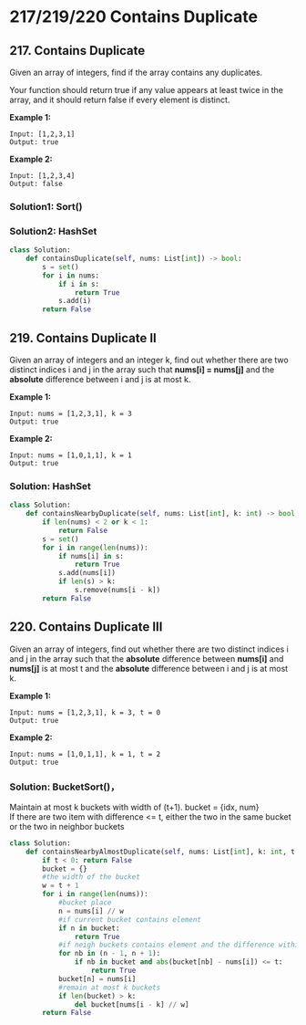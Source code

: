 # 217/219/220 Contains Duplicate

## 217. Contains Duplicate

Given an array of integers, find if the array contains any duplicates.

Your function should return true if any value appears at least twice in the array, and it should return false if every element is distinct.

**Example 1:**

```text
Input: [1,2,3,1]
Output: true
```

**Example 2:**

```text
Input: [1,2,3,4]
Output: false
```

### Solution1: Sort\(\)  

### Solution2: HashSet

```python
class Solution:
    def containsDuplicate(self, nums: List[int]) -> bool:
        s = set()
        for i in nums:
            if i in s:
                return True
            s.add(i)
        return False
```

## 219. Contains Duplicate II

Given an array of integers and an integer k, find out whether there are two distinct indices i and j in the array such that **nums\[i\] = nums\[j\]** and the **absolute** difference between i and j is at most k.

**Example 1:**

```text
Input: nums = [1,2,3,1], k = 3
Output: true
```

**Example 2:**

```text
Input: nums = [1,0,1,1], k = 1
Output: true
```

### Solution: HashSet

```python
class Solution:
    def containsNearbyDuplicate(self, nums: List[int], k: int) -> bool:
        if len(nums) < 2 or k < 1:
            return False
        s = set()
        for i in range(len(nums)):
            if nums[i] in s:
                return True
            s.add(nums[i])
            if len(s) > k:
                s.remove(nums[i - k])      
        return False
```

## 220. Contains Duplicate III

Given an array of integers, find out whether there are two distinct indices i and j in the array such that the **absolute** difference between **nums\[i\]** and **nums\[j\]** is at most t and the **absolute** difference between i and j is at most k.

**Example 1:**

```text
Input: nums = [1,2,3,1], k = 3, t = 0
Output: true
```

**Example 2:**

```text
Input: nums = [1,0,1,1], k = 1, t = 2
Output: true
```

### Solution: BucketSort\(\)， 

Maintain at most k buckets with width of \(t+1\). bucket = {idx, num}  
If there are two item with difference &lt;= t, either the two in the same bucket or the two in neighbor buckets

```python
class Solution: 
    def containsNearbyAlmostDuplicate(self, nums: List[int], k: int, t: int) -> bool:
        if t < 0: return False
        bucket = {}
        #the width of the bucket
        w = t + 1
        for i in range(len(nums)):
            #bucket place
            n = nums[i] // w
            #if current bucket contains element
            if n in bucket:
                return True
            #if neigh buckets contains element and the difference within t
            for nb in (n - 1, n + 1):
                if nb in bucket and abs(bucket[nb] - nums[i]) <= t:
                    return True
            bucket[n] = nums[i]
            #remain at most k buckets 
            if len(bucket) > k:
                del bucket[nums[i - k] // w]
        return False
```

